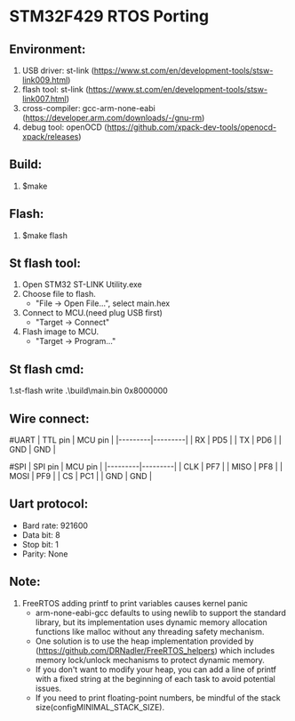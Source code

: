 # STM32F429 RTOS Porting
## Environment:
1. USB driver: st-link (https://www.st.com/en/development-tools/stsw-link009.html)
2. flash tool: st-link (https://www.st.com/en/development-tools/stsw-link007.html)
3. cross-compiler: gcc-arm-none-eabi (https://developer.arm.com/downloads/-/gnu-rm)
4. debug tool: openOCD (https://github.com/xpack-dev-tools/openocd-xpack/releases)

## Build:
1. $make

## Flash:
1. $make flash

## St flash tool:
1. Open STM32 ST-LINK Utility.exe
2. Choose file to flash. 
    - "File -> Open File...", select main.hex
3. Connect to MCU.(need plug USB first)
    - "Target -> Connect"
4. Flash image to MCU.
    - "Target -> Program..."

## St flash cmd:
1.st-flash write .\build\main.bin 0x8000000

## Wire connect:
#UART
| TTL pin | MCU pin |
|---------|---------|
|   RX    |   PD5   |
|   TX    |   PD6   |
|   GND   |   GND   |

#SPI
| SPI pin | MCU pin |
|---------|---------|
|   CLK   |   PF7   |
|   MISO  |   PF8   |
|   MOSI  |   PF9   |
|   CS    |   PC1   |
|   GND   |   GND   |

## Uart protocol:
- Bard rate: 921600
- Data bit: 8
- Stop bit: 1
- Parity: None

## Note:
1. FreeRTOS adding printf to print variables causes kernel panic
    - arm-none-eabi-gcc defaults to using newlib to support the standard library, but its implementation uses dynamic memory allocation functions like malloc without any threading safety mechanism.
    - One solution is to use the heap implementation provided by (https://github.com/DRNadler/FreeRTOS_helpers) which includes memory lock/unlock mechanisms to protect dynamic memory.
    - If you don't want to modify your heap, you can add a line of printf with a fixed string at the beginning of each task to avoid potential issues.
    - If you need to print floating-point numbers, be mindful of the stack size(configMINIMAL_STACK_SIZE).